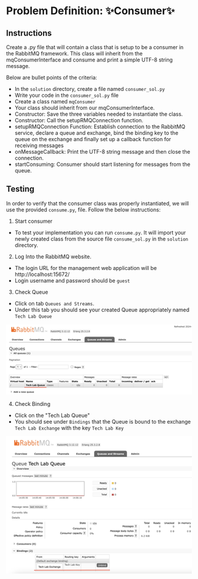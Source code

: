 # Problem Definition: ✨Consumer✨

##  Instructions
Create a .py file that will contain a class that is setup to be a consumer in the RabbitMQ framework. This class will inherit from the mqConsumerInterface and consume and print a simple UTF-8 string message. 

Below are bullet points of the criteria:
- In the `solution` directory, create a file named `consumer_sol.py`
- Write your code in the `consumer_sol.py` file
- Create a class named `mqConsumer`
- Your class should inherit from our mqConsumerInterface.
- Constructor: Save the three variables needed to instantiate the class.
- Constructor: Call the setupRMQConnection function.
- setupRMQConnection Function: Establish connection to the RabbitMQ service, declare a queue and exchange, bind the binding key to the queue on the exchange and finally set up a callback function for receiving messages
- onMessageCallback: Print the UTF-8 string message and then close the connection.
- startConsuming:  Consumer should start listening for messages from the queue.


## Testing
In order to verify that the consumer class was properly instantiated, we will use the provided  `consume.py`, file. Follow the below instructions:
1. Start consumer
* To test your implementation you can run `consume.py`. It will import your newly created class from the source file `consume_sol.py` in the `solution` directory.
2. Log Into the RabbitMQ website.
* The login URL for the management web application will be http://localhost:15672/
* Login username and password should be `guest`
3. Check Queue
* Click on tab `Queues and Streams`.
* Under this tab you should see your created Queue appropriately named `Tech Lab Queue`

![alt text](../../../data/Images/consumerQueue.jpeg)

4. Check Binding
* Click on the "Tech Lab Queue" 
* You should see under `Bindings` that the Queue is bound to the exchange `Tech Lab Exchange` with the key `Tech Lab Key`

![alt text](../../../data/Images/consumerBinding.jpeg)


